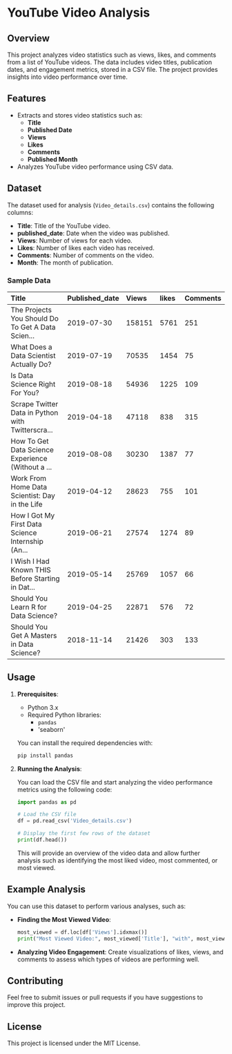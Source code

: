 # YouTube Video Analysis

## Overview

This project analyzes video statistics such as views, likes, and comments from a list of YouTube videos. The data includes video titles, publication dates, and engagement metrics, stored in a CSV file. The project provides insights into video performance over time.

## Features

- Extracts and stores video statistics such as:
  - **Title**
  - **Published Date**
  - **Views**
  - **Likes**
  - **Comments**
  - **Published Month**
- Analyzes YouTube video performance using CSV data.

## Dataset

The dataset used for analysis (`Video_details.csv`) contains the following columns:

- **Title**: Title of the YouTube video.
- **published_date**: Date when the video was published.
- **Views**: Number of views for each video.
- **Likes**: Number of likes each video has received.
- **Comments**: Number of comments on the video.
- **Month**: The month of publication.

### Sample Data

| Title | Published_date | Views | likes | Comments |
|:---|:---|:---|:---|:---|
| The Projects You Should Do To Get A Data Scien... | 2019-07-30 | 158151 | 5761 | 251 |
| What Does a Data Scientist Actually Do? | 2019-07-19 | 70535 | 1454 | 75 |
| Is Data Science Right For You? | 2019-08-18 | 54936 | 1225 | 109 |
| Scrape Twitter Data in Python with Twitterscra... | 2019-04-18 | 47118 | 838 | 315 |
| How To Get Data Science Experience (Without a ... | 2019-08-08 | 30230 | 1387 | 77 |
| Work From Home Data Scientist: Day in the Life | 2019-04-12 | 28623 | 755 | 101 |
| How I Got My First Data Science Internship (An... | 2019-06-21 | 27574 | 1274 | 89 |
| I Wish I Had Known THIS Before Starting in Dat... | 2019-05-14 | 25769 | 1057 | 66 |
| Should You Learn R for Data Science? | 2019-04-25 | 22871 | 576 | 72 |
| Should You Get A Masters in Data Science? | 2018-11-14 | 21426 | 303 | 133 |
## Usage

1. **Prerequisites**:
   - Python 3.x
   - Required Python libraries:
     - `pandas`
     - 'seaborn'

   You can install the required dependencies with:
   ```bash
   pip install pandas
   ```

2. **Running the Analysis**:

   You can load the CSV file and start analyzing the video performance metrics using the following code:

   ```python
   import pandas as pd

   # Load the CSV file
   df = pd.read_csv('Video_details.csv')

   # Display the first few rows of the dataset
   print(df.head())
   ```

   This will provide an overview of the video data and allow further analysis such as identifying the most liked video, most commented, or most viewed.

## Example Analysis

You can use this dataset to perform various analyses, such as:

- **Finding the Most Viewed Video**:

   ```python
   most_viewed = df.loc[df['Views'].idxmax()]
   print("Most Viewed Video:", most_viewed['Title'], "with", most_viewed['Views'], "views.")
   ```

- **Analyzing Video Engagement**:
  Create visualizations of likes, views, and comments to assess which types of videos are performing well.

## Contributing

Feel free to submit issues or pull requests if you have suggestions to improve this project.

## License

This project is licensed under the MIT License.
